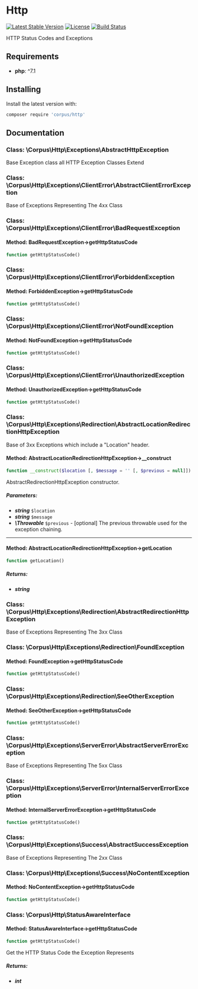 # Http

[![Latest Stable Version](https://poser.pugx.org/corpus/http/version)](https://packagist.org/packages/corpus/http)
[![License](https://poser.pugx.org/corpus/http/license)](https://packagist.org/packages/corpus/http)
[![Build Status](https://travis-ci.org/CorpusPHP/Http.svg?branch=master)](https://travis-ci.org/CorpusPHP/Http)


HTTP Status Codes and Exceptions

## Requirements

- **php**: ^7.1

## Installing

Install the latest version with:

```bash
composer require 'corpus/http'
```

## Documentation

### Class: \Corpus\Http\Exceptions\AbstractHttpException

Base Exception class all HTTP Exception Classes Extend

### Class: \Corpus\Http\Exceptions\ClientError\AbstractClientErrorException

Base of Exceptions Representing The 4xx Class

### Class: \Corpus\Http\Exceptions\ClientError\BadRequestException

#### Method: BadRequestException->getHttpStatusCode

```php
function getHttpStatusCode()
```

### Class: \Corpus\Http\Exceptions\ClientError\ForbiddenException

#### Method: ForbiddenException->getHttpStatusCode

```php
function getHttpStatusCode()
```

### Class: \Corpus\Http\Exceptions\ClientError\NotFoundException

#### Method: NotFoundException->getHttpStatusCode

```php
function getHttpStatusCode()
```

### Class: \Corpus\Http\Exceptions\ClientError\UnauthorizedException

#### Method: UnauthorizedException->getHttpStatusCode

```php
function getHttpStatusCode()
```

### Class: \Corpus\Http\Exceptions\Redirection\AbstractLocationRedirectionHttpException

Base of 3xx Exceptions which include a "Location" header.

#### Method: AbstractLocationRedirectionHttpException->__construct

```php
function __construct($location [, $message = '' [, $previous = null]])
```

AbstractRedirectionHttpException constructor.

##### Parameters:

- ***string*** `$location`
- ***string*** `$message`
- ***\Throwable*** `$previous` - [optional] The previous throwable used for the exception chaining.

---

#### Method: AbstractLocationRedirectionHttpException->getLocation

```php
function getLocation()
```

##### Returns:

- ***string***

### Class: \Corpus\Http\Exceptions\Redirection\AbstractRedirectionHttpException

Base of Exceptions Representing The 3xx Class

### Class: \Corpus\Http\Exceptions\Redirection\FoundException

#### Method: FoundException->getHttpStatusCode

```php
function getHttpStatusCode()
```

### Class: \Corpus\Http\Exceptions\Redirection\SeeOtherException

#### Method: SeeOtherException->getHttpStatusCode

```php
function getHttpStatusCode()
```

### Class: \Corpus\Http\Exceptions\ServerError\AbstractServerErrorException

Base of Exceptions Representing The 5xx Class

### Class: \Corpus\Http\Exceptions\ServerError\InternalServerErrorException

#### Method: InternalServerErrorException->getHttpStatusCode

```php
function getHttpStatusCode()
```

### Class: \Corpus\Http\Exceptions\Success\AbstractSuccessException

Base of Exceptions Representing The 2xx Class

### Class: \Corpus\Http\Exceptions\Success\NoContentException

#### Method: NoContentException->getHttpStatusCode

```php
function getHttpStatusCode()
```



### Class: \Corpus\Http\StatusAwareInterface

#### Method: StatusAwareInterface->getHttpStatusCode

```php
function getHttpStatusCode()
```

Get the HTTP Status Code the Exception Represents

##### Returns:

- ***int***